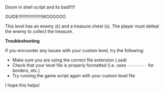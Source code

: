 Doom in shell script and its bad!!!!!

GUIDE!!!!!!!!!!!!!!!!!!!WOOOOOO

This level has an enemy (`E`) and a treasure chest (`$`). The player must defeat the enemy to collect the treasure.

**Troubleshooting**

If you encounter any issues with your custom level, try the following:

* Make sure you are using the correct file extension (.sad)
* Check that your level file is properly formatted (i.e. uses `---------` for borders, etc.)
* Try running the game script again with your custom level file

I hope this helps!
